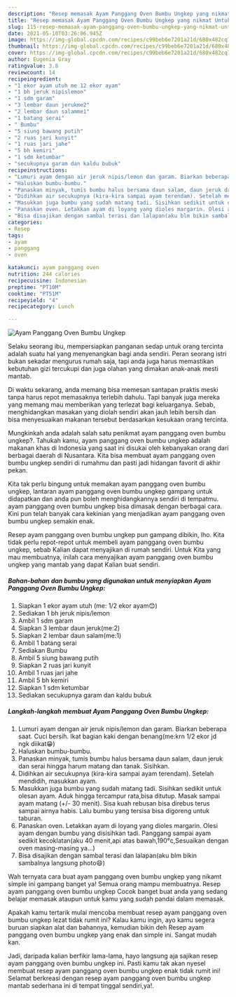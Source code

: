 ```yaml
---
description: "Resep memasak Ayam Panggang Oven Bumbu Ungkep yang nikmat Untuk Jualan"
title: "Resep memasak Ayam Panggang Oven Bumbu Ungkep yang nikmat Untuk Jualan"
slug: 115-resep-memasak-ayam-panggang-oven-bumbu-ungkep-yang-nikmat-untuk-jualan
date: 2021-05-10T03:26:06.945Z
image: https://img-global.cpcdn.com/recipes/c99beb6e7201a21d/680x482cq70/ayam-panggang-oven-bumbu-ungkep-foto-resep-utama.jpg
thumbnail: https://img-global.cpcdn.com/recipes/c99beb6e7201a21d/680x482cq70/ayam-panggang-oven-bumbu-ungkep-foto-resep-utama.jpg
cover: https://img-global.cpcdn.com/recipes/c99beb6e7201a21d/680x482cq70/ayam-panggang-oven-bumbu-ungkep-foto-resep-utama.jpg
author: Eugenia Gray
ratingvalue: 3.8
reviewcount: 14
recipeingredient:
- "1 ekor ayam utuh me 12 ekor ayam"
- "1 bh jeruk nipislemon"
- "1 sdm garam"
- "3 lembar daun jerukme2"
- "2 lembar daun salamme1"
- "1 batang serai"
- " Bumbu"
- "5 siung bawang putih"
- "2 ruas jari kunyit"
- "1 ruas jari jahe"
- "5 bh kemiri"
- "1 sdm ketumbar"
- "secukupnya garam dan kaldu bubuk"
recipeinstructions:
- "Lumuri ayam dengan air jeruk nipis/lemon dan garam. Biarkan beberapa saat. Cuci bersih. Ikat bagian kaki dengan benang(me:krn 1/2 ekor jd ngk diikat😁)"
- "Haluskan bumbu-bumbu."
- "Panaskan minyak, tumis bumbu halus bersama daun salam, daun jeruk dan serai hingga harum matang dan tanak. Sisihkan."
- "Didihkan air secukupnya (kira-kira sampai ayam terendam). Setelah mendidih, masukkan ayam."
- "Masukkan juga bumbu yang sudah matang tadi. Sisihkan sedikit untuk olesan ayam. Aduk hingga tercampur rata,bisa ditutup. Masak sampai ayam matang (+/- 30 menit). Sisa kuah rebusan bisa direbus terus sampai airnya habis. Lalu bumbu yang tersisa bisa digoreng untuk taburan."
- "Panaskan oven. Letakkan ayam di loyang yang dioles margarin. Olesi ayam dengan bumbu yang disisihkan tadi. Panggang sampai ayam sedikit kecoklatan(aku 40 menit,api atas bawah,190°c,Sesuaikan dengan oven masing-masing ya...)"
- "Bisa disajikan dengan sambal terasi dan lalapan(aku blm bikin sambalnya langsung photo😄)"
categories:
- Resep
tags:
- ayam
- panggang
- oven

katakunci: ayam panggang oven 
nutrition: 244 calories
recipecuisine: Indonesian
preptime: "PT10M"
cooktime: "PT51M"
recipeyield: "4"
recipecategory: Lunch

---
```



![Ayam Panggang Oven Bumbu Ungkep](https://img-global.cpcdn.com/recipes/c99beb6e7201a21d/680x482cq70/ayam-panggang-oven-bumbu-ungkep-foto-resep-utama.jpg)

Selaku seorang ibu, mempersiapkan panganan sedap untuk orang tercinta adalah suatu hal yang menyenangkan bagi anda sendiri. Peran seorang istri bukan sekadar mengurus rumah saja, tapi anda juga harus memastikan kebutuhan gizi tercukupi dan juga olahan yang dimakan anak-anak mesti mantab.

Di waktu  sekarang, anda memang bisa memesan santapan praktis meski tanpa harus repot memasaknya terlebih dahulu. Tapi banyak juga mereka yang memang mau memberikan yang terlezat bagi keluarganya. Sebab, menghidangkan masakan yang diolah sendiri akan jauh lebih bersih dan bisa menyesuaikan makanan tersebut berdasarkan kesukaan orang tercinta. 



Mungkinkah anda adalah salah satu penikmat ayam panggang oven bumbu ungkep?. Tahukah kamu, ayam panggang oven bumbu ungkep adalah makanan khas di Indonesia yang saat ini disukai oleh kebanyakan orang dari berbagai daerah di Nusantara. Kita bisa membuat ayam panggang oven bumbu ungkep sendiri di rumahmu dan pasti jadi hidangan favorit di akhir pekan.

Kita tak perlu bingung untuk memakan ayam panggang oven bumbu ungkep, lantaran ayam panggang oven bumbu ungkep gampang untuk didapatkan dan anda pun boleh menghidangkannya sendiri di tempatmu. ayam panggang oven bumbu ungkep bisa dimasak dengan berbagai cara. Kini pun telah banyak cara kekinian yang menjadikan ayam panggang oven bumbu ungkep semakin enak.

Resep ayam panggang oven bumbu ungkep pun gampang dibikin, lho. Kita tidak perlu repot-repot untuk membeli ayam panggang oven bumbu ungkep, sebab Kalian dapat menyajikan di rumah sendiri. Untuk Kita yang mau membuatnya, inilah cara menyajikan ayam panggang oven bumbu ungkep yang mantab yang dapat Kalian buat sendiri.

<!--inarticleads1-->

##### Bahan-bahan dan bumbu yang digunakan untuk menyiapkan Ayam Panggang Oven Bumbu Ungkep:

1. Siapkan 1 ekor ayam utuh (me: 1/2 ekor ayam😊)
1. Sediakan 1 bh jeruk nipis/lemon
1. Ambil 1 sdm garam
1. Siapkan 3 lembar daun jeruk(me:2)
1. Siapkan 2 lembar daun salam(me:1)
1. Ambil 1 batang serai
1. Sediakan  Bumbu
1. Ambil 5 siung bawang putih
1. Siapkan 2 ruas jari kunyit
1. Ambil 1 ruas jari jahe
1. Ambil 5 bh kemiri
1. Siapkan 1 sdm ketumbar
1. Sediakan secukupnya garam dan kaldu bubuk




<!--inarticleads2-->

##### Langkah-langkah membuat Ayam Panggang Oven Bumbu Ungkep:

1. Lumuri ayam dengan air jeruk nipis/lemon dan garam. Biarkan beberapa saat. Cuci bersih. Ikat bagian kaki dengan benang(me:krn 1/2 ekor jd ngk diikat😁)
1. Haluskan bumbu-bumbu.
1. Panaskan minyak, tumis bumbu halus bersama daun salam, daun jeruk dan serai hingga harum matang dan tanak. Sisihkan.
1. Didihkan air secukupnya (kira-kira sampai ayam terendam). Setelah mendidih, masukkan ayam.
1. Masukkan juga bumbu yang sudah matang tadi. Sisihkan sedikit untuk olesan ayam. Aduk hingga tercampur rata,bisa ditutup. Masak sampai ayam matang (+/- 30 menit). Sisa kuah rebusan bisa direbus terus sampai airnya habis. Lalu bumbu yang tersisa bisa digoreng untuk taburan.
1. Panaskan oven. Letakkan ayam di loyang yang dioles margarin. Olesi ayam dengan bumbu yang disisihkan tadi. Panggang sampai ayam sedikit kecoklatan(aku 40 menit,api atas bawah,190°c,Sesuaikan dengan oven masing-masing ya...)
1. Bisa disajikan dengan sambal terasi dan lalapan(aku blm bikin sambalnya langsung photo😄)




Wah ternyata cara buat ayam panggang oven bumbu ungkep yang nikamt simple ini gampang banget ya! Semua orang mampu membuatnya. Resep ayam panggang oven bumbu ungkep Cocok banget buat anda yang sedang belajar memasak ataupun untuk kamu yang sudah pandai dalam memasak.

Apakah kamu tertarik mulai mencoba membuat resep ayam panggang oven bumbu ungkep lezat tidak rumit ini? Kalau kamu ingin, ayo kamu segera buruan siapkan alat dan bahannya, kemudian bikin deh Resep ayam panggang oven bumbu ungkep yang enak dan simple ini. Sangat mudah kan. 

Jadi, daripada kalian berfikir lama-lama, hayo langsung aja sajikan resep ayam panggang oven bumbu ungkep ini. Pasti kamu tak akan nyesel membuat resep ayam panggang oven bumbu ungkep enak tidak rumit ini! Selamat berkreasi dengan resep ayam panggang oven bumbu ungkep mantab sederhana ini di tempat tinggal sendiri,ya!.

